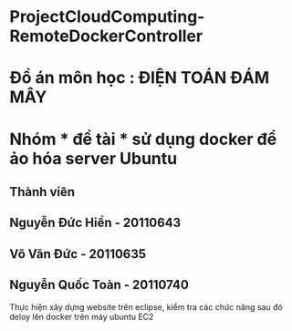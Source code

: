 # ProjectCloudComputing-RemoteDockerController
# Đồ án môn học : ĐIỆN TOÁN ĐÁM MÂY
# Nhóm * đề tài * sử dụng docker để ảo hóa server Ubuntu

Thành viên
--------------------------
Nguyễn Đức Hiển - 20110643
--------------------------
Võ Văn Đức      - 20110635
--------------------------
Nguyễn Quốc Toàn - 20110740
--------------------------
Thực hiện xây dựng website trên eclipse, kiểm tra các chức năng sau đó deloy lên docker trên máy ubuntu EC2     
